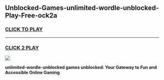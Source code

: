
## Unblocked-Games-unlimited-wordle-unblocked-Play-Free-ock2a
<h3>
<a href="https://premium76.site?title=unlimited-wordle-unblocked&ref=21A">CLICK TO PLAY</a></h3>
<hr>

<h3>
<a href="https://premium76.site?title=unlimited-wordle-unblocked&ref=21A">CLICK 2 PLAY</a>
  
</h3>

<a href="https://premium76.site?title=unlimited-wordle-unblocked&ref=21A"><img src="https://clearcache.store/games.png"></a>


**unlimited-wordle-unblocked games unblocked: Your Gateway to Fun and Accessible Online Gaming**
